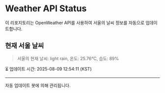 
# Weather API Status

이 리포지토리는 OpenWeather API를 사용하여 서울의 날씨 정보를 자동으로 업데이트합니다.

## 현재 서울 날씨
> 서울의 현재 날씨: light rain, 온도: 25.76°C, 습도: 89%

⏳ 업데이트 시간: 2025-08-09 12:54:11 (KST)

---
자동 업데이트 봇에 의해 관리됩니다.
